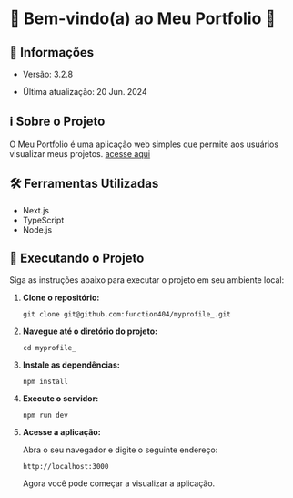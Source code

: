# 🎉 Bem-vindo(a) ao Meu Portfolio 🚀 

## 📢 Informações

- Versão: 3.2.8

- Última atualização: 20 Jun. 2024

## ℹ️ Sobre o Projeto

O Meu Portfolio é uma aplicação web simples que permite aos usuários visualizar meus projetos. 
<a href="https://function404.netlify.app">acesse aqui</a>

## 🛠️ Ferramentas Utilizadas

- Next.js
- TypeScript
- Node.js

## 🚀 Executando o Projeto

Siga as instruções abaixo para executar o projeto em seu ambiente local:

1. **Clone o repositório:**

   ```
   git clone git@github.com:function404/myprofile_.git
   ```

2. **Navegue até o diretório do projeto:**

   ```
   cd myprofile_ 
   ```

3. **Instale as dependências:**

   ```
   npm install 
   ```

4. **Execute o servidor:**

   ```
   npm run dev
   ```

5. **Acesse a aplicação:**

   Abra o seu navegador e digite o seguinte endereço:

   ```
   http://localhost:3000
   ```

   Agora você pode começar a visualizar a aplicação.
